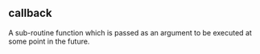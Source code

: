 ## callback
A sub-routine function which is passed as an argument to be executed at some point in the future.